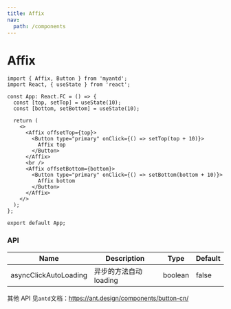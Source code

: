```yaml
---
title: Affix
nav:
  path: /components
---
```


# Affix

```tsx
import { Affix, Button } from 'myantd';
import React, { useState } from 'react';

const App: React.FC = () => {
  const [top, setTop] = useState(10);
  const [bottom, setBottom] = useState(10);

  return (
    <>
      <Affix offsetTop={top}>
        <Button type="primary" onClick={() => setTop(top + 10)}>
          Affix top
        </Button>
      </Affix>
      <br />
      <Affix offsetBottom={bottom}>
        <Button type="primary" onClick={() => setBottom(bottom + 10)}>
          Affix bottom
        </Button>
      </Affix>
    </>
  );
};

export default App;
```

### API

| Name                  | Description            | Type    | Default |
| --------------------- | ---------------------- | ------- | ------- |
| asyncClickAutoLoading | 异步的方法自动 loading | boolean | false   |

其他 API 见`antd`文档：https://ant.design/components/button-cn/
